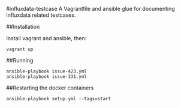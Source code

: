 #influxdata-testcase
A Vagrantfile and ansible glue for documenting influxdata related testcases.

##Installation

Install vagrant and ansible, then:

	vagrant up

##Running

	ansible-playbook issue-423.yml
	ansible-playbook issue-331.yml

##Restarting the docker containers

	ansible-playbook setup.yml --tags=start
